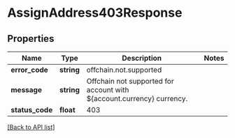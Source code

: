 # AssignAddress403Response

## Properties

Name | Type | Description | Notes
------------ | ------------- | ------------- | -------------
**error_code** | **string** | offchain.not.supported |
**message** | **string** | Offchain not supported for account with ${account.currency} currency. |
**status_code** | **float** | 403 |

[[Back to API list]](../../README.md#api-endpoints)
